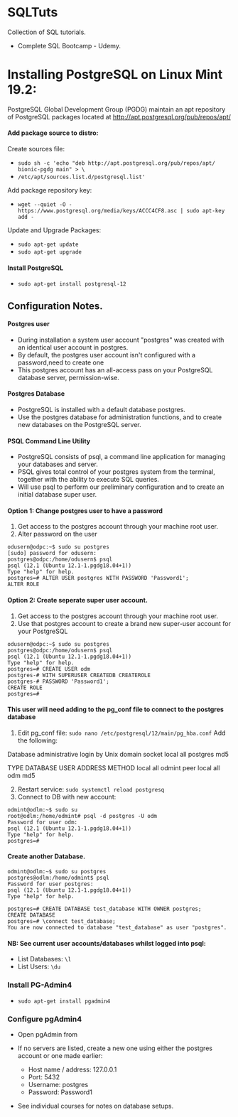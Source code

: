 # SQLTuts
Collection of SQL tutorials. 
* Complete SQL Bootcamp - Udemy. 

# Installing PostgreSQL on Linux Mint 19.2: 
PostgreSQL Global Development Group (PGDG) maintain an apt repository of PostgreSQL packages located at http://apt.postgresql.org/pub/repos/apt/

#### Add package source to distro: 
Create sources file: 
* `sudo sh -c 'echo "deb http://apt.postgresql.org/pub/repos/apt/ bionic-pgdg main" > \`
* `/etc/apt/sources.list.d/postgresql.list' `

Add package repository key: 
*  `wget --quiet -O - https://www.postgresql.org/media/keys/ACCC4CF8.asc | sudo apt-key add -`

Update and Upgrade Packages: 
*  `sudo apt-get update` 
*  `sudo apt-get upgrade` 

#### Install PostgreSQL
*  `sudo apt-get install postgresql-12` 

## Configuration Notes. 
#### Postgres user

* During installation a system user account "postgres" was created with an identical user account in postgres. 
* By default, the postgres user account isn't configured with a password,need to create one
* This postgres account has an all-access pass on your PostgreSQL database server, permission-wise.

#### Postgres Database
* PostgreSQL is installed with a default database postgres. 
* Use the postgres database for administration functions, and to create new databases on the PostgreSQL server.

#### PSQL Command Line Utility

* PostgreSQL consists of psql, a command line application for managing your databases and server. 
* PSQL gives total control of your postgres system from the terminal, together with the ability to execute SQL queries.
* Will use psql to perform our preliminary configuration and to create an initial database super user.

#### Option 1: Change postgres user to have a password 
1. Get access to the postgres account through your machine root user. 
2. Alter password on the user
```
odusern@odpc:~$ sudo su postgres
[sudo] password for odusern:          
postgres@odpc:/home/odusern$ psql
psql (12.1 (Ubuntu 12.1-1.pgdg18.04+1))
Type "help" for help. 
postgres=# ALTER USER postgres WITH PASSWORD 'Password1';
ALTER ROLE
```

#### Option 2: Create seperate super user account. 
1. Get access to the postgres account through your machine root user. 
2. Use that postgres account to create a brand new super-user account for your PostgreSQL 

```
odusern@odpc:~$ sudo su postgres
postgres@odpc:/home/odusern$ psql
psql (12.1 (Ubuntu 12.1-1.pgdg18.04+1))
Type "help" for help.
postgres=# CREATE USER odm
postgres-# WITH SUPERUSER CREATEDB CREATEROLE
postgres-# PASSWORD 'Password1';
CREATE ROLE
postgres=# 
```

#### This user will need adding to the pg_conf file to connect to the postgres database
1. Edit pg_conf file: `sudo nano /etc/postgresql/12/main/pg_hba.conf` Add the following: 

Database administrative login by Unix domain socket
local   all             postgres                                md5

TYPE  DATABASE        USER            ADDRESS                 METHOD
local   all             odmint                                  peer
local   all             odm                                     md5

2. Restart service: `sudo systemctl reload postgresq`
3. Connect to DB with new account: 
```
odmint@odlm:~$ sudo su
root@odlm:/home/odmint# psql -d postgres -U odm
Password for user odm: 
psql (12.1 (Ubuntu 12.1-1.pgdg18.04+1))
Type "help" for help.
postgres=# 
```

#### Create another Database. 
```
odmint@odlm:~$ sudo su postgres
postgres@odlm:/home/odmint$ psql
Password for user postgres: 
psql (12.1 (Ubuntu 12.1-1.pgdg18.04+1))
Type "help" for help.

postgres=# CREATE DATABASE test_database WITH OWNER postgres;
CREATE DATABASE
postgres=# \connect test_database;
You are now connected to database "test_database" as user "postgres".
```



#### NB: See current user accounts/databases whilst logged into psql: 
* List Databases: `\l`
* List Users: `\du`





### Install PG-Admin4 
 * `sudo apt-get install pgadmin4`

### Configure pgAdmin4
* Open pgAdmin from 
* If no servers are listed, create a new one using either the postgres account or one made earlier: 
   * Host name / address: 127.0.0.1
   * Port: 5432
   * Username: postgres
   * Password: Password1

* See individual courses for notes on database setups. 